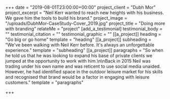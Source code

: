 +++
date = "2019-08-01T23:00:00+00:00"
project_client = "Dubh Mor"
project_excerpt = "Neil Kerr wanted to reach new heights with his business. We gave him the tools to build his brand."
project_image = "/uploads/DubhMor-CaseStudy-Cover_2019.jpg"
project_title = "Doing more with branding"
relateMe = "project"
[add_a_testimonial]
testimonial_body = ""
testimonial_citation = ""
testimonial_graphic = ""
[[a_project]]
heading = "Go big or go home"
template = "heading"
[[a_project]]
subheading = "We've been walking with Neil Kerr before. It's always an unforgettable experience."
template = "subheading"
[[a_project]]
paragraphs = "So when he told us that he was looking to expand his base of private clients we jumped at the opportunity to work with him.\n\nBack in 2015 Neil was trading under his own name and was reticent to use social media unaided. However, he had identified space in the outdoor leisure market for his skills and recognised that brand would be a factor in engaging with leisure customers."
template = "paragraphs"

+++
